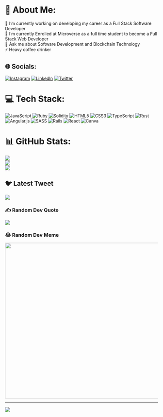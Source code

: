 # 💫 About Me:
🔭 I’m currently working on developing my career as a Full Stack Software Developer<br>🌱 I’m currently Enrolled at Microverse as a full time student to become a Full Stack Web Developer<br>💬 Ask me about Software Development and Blockchain Technology<br>⚡ Heavy coffee drinker


## 🌐 Socials:
[![Instagram](https://img.shields.io/badge/Instagram-%23E4405F.svg?logo=Instagram&logoColor=white)](https://instagram.com/blockchainer01) [![LinkedIn](https://img.shields.io/badge/LinkedIn-%230077B5.svg?logo=linkedin&logoColor=white)](https://www.linkedin.com/in/oscar-deus-757833210/) [![Twitter](https://img.shields.io/badge/Twitter-%231DA1F2.svg?logo=Twitter&logoColor=white)](https://twitter.com/alponce_isaya) 

# 💻 Tech Stack:
![JavaScript](https://img.shields.io/badge/javascript-%23323330.svg?style=for-the-badge&logo=javascript&logoColor=%23F7DF1E) ![Ruby](https://img.shields.io/badge/ruby-%23CC342D.svg?style=for-the-badge&logo=ruby&logoColor=white) ![Solidity](https://img.shields.io/badge/Solidity-%23363636.svg?style=for-the-badge&logo=solidity&logoColor=white) ![HTML5](https://img.shields.io/badge/html5-%23E34F26.svg?style=for-the-badge&logo=html5&logoColor=white) ![CSS3](https://img.shields.io/badge/css3-%231572B6.svg?style=for-the-badge&logo=css3&logoColor=white) ![TypeScript](https://img.shields.io/badge/typescript-%23007ACC.svg?style=for-the-badge&logo=typescript&logoColor=white) ![Rust](https://img.shields.io/badge/rust-%23000000.svg?style=for-the-badge&logo=rust&logoColor=white) ![Angular.js](https://img.shields.io/badge/angular.js-%23E23237.svg?style=for-the-badge&logo=angularjs&logoColor=white) ![SASS](https://img.shields.io/badge/SASS-hotpink.svg?style=for-the-badge&logo=SASS&logoColor=white) ![Rails](https://img.shields.io/badge/rails-%23CC0000.svg?style=for-the-badge&logo=ruby-on-rails&logoColor=white) ![React](https://img.shields.io/badge/react-%2320232a.svg?style=for-the-badge&logo=react&logoColor=%2361DAFB) ![Canva](https://img.shields.io/badge/Canva-%2300C4CC.svg?style=for-the-badge&logo=Canva&logoColor=white)
# 📊 GitHub Stats:
![](https://github-readme-stats.vercel.app/api?username=Oscah01&theme=dark&hide_border=false&include_all_commits=false&count_private=false)<br/>
![](https://github-readme-streak-stats.herokuapp.com/?user=Oscah01&theme=dark&hide_border=false)<br/>
![](https://github-readme-stats.vercel.app/api/top-langs/?username=Oscah01&theme=dark&hide_border=false&include_all_commits=false&count_private=false&layout=compact)

## 🐦 Latest Tweet
[![](https://gtce.itsvg.in/api?username=alponce_isaya)](https://github.com/VishwaGauravIn/github-twitter-card-embed)

### ✍️ Random Dev Quote
![](https://quotes-github-readme.vercel.app/api?type=horizontal&theme=radical)

### 😂 Random Dev Meme
<img src="https://random-memer.herokuapp.com/" width="512px"/>

---
[![](https://visitcount.itsvg.in/api?id=Oscah01&icon=0&color=0)](https://visitcount.itsvg.in)

<!-- Proudly created with GPRM ( https://gprm.itsvg.in ) -->
